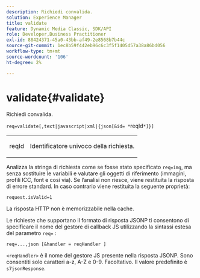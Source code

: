 ```yaml
---
description: Richiedi convalida.
solution: Experience Manager
title: validate
feature: Dynamic Media Classic, SDK/API
role: Developer,Business Practitioner
exl-id: 88424371-45a0-43bb-af49-2e8568b7b44c
source-git-commit: 1ec8b59f442eb96c6c3f5f1405d57a38a86bd056
workflow-type: tm+mt
source-wordcount: '106'
ht-degree: 2%

---
```


# validate{#validate}

Richiedi convalida.

`req=validate[,text|javascript|xml|{json[&id= *`reqId`*]}]`

<table id="simpletable_F214CDA7580A46C0B5CF14CF13AA9B0A"> 
 <tr class="strow"> 
  <td class="stentry"> <p><span class="codeph"><span class="varname"> reqId</span> </span> </p> </td> 
  <td class="stentry"> <p>Identificatore univoco della richiesta. </p></td> 
 </tr> 
</table>

Analizza la stringa di richiesta come se fosse stato specificato `req=img`, ma senza sostituire le variabili e valutare gli oggetti di riferimento (immagini, profili ICC, font e così via). Se l’analisi non riesce, viene restituita la risposta di errore standard. In caso contrario viene restituita la seguente proprietà:

`request.isValid=1`

La risposta HTTP non è memorizzabile nella cache.

Le richieste che supportano il formato di risposta JSONP ti consentono di specificare il nome del gestore di callback JS utilizzando la sintassi estesa del parametro `req=` :

`req=...,json [&handler = reqHandler ]`

`<reqHandler>` è il nome del gestore JS presente nella risposta JSONP. Sono consentiti solo caratteri a-z, A-Z e 0-9. Facoltativo. Il valore predefinito è `s7jsonResponse`.
